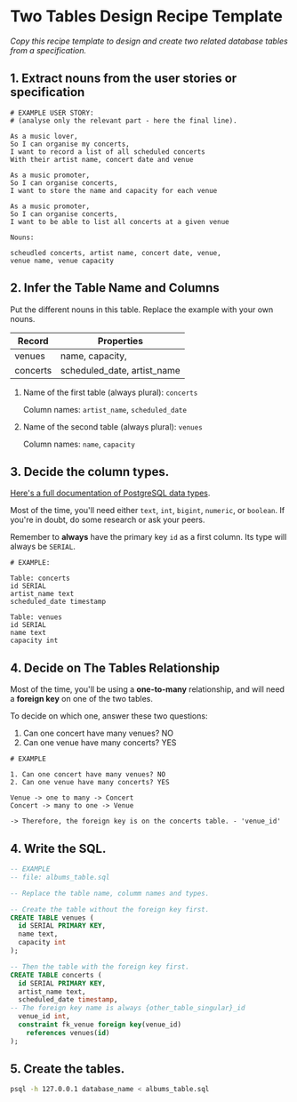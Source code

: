 # Two Tables Design Recipe Template

_Copy this recipe template to design and create two related database tables from a specification._

## 1. Extract nouns from the user stories or specification

```
# EXAMPLE USER STORY:
# (analyse only the relevant part - here the final line).

As a music lover,
So I can organise my concerts,
I want to record a list of all scheduled concerts
With their artist name, concert date and venue

As a music promoter,
So I can organise concerts,
I want to store the name and capacity for each venue

As a music promoter,
So I can organise concerts,
I want to be able to list all concerts at a given venue
```

```
Nouns:

scheudled concerts, artist name, concert date, venue, 
venue name, venue capacity

```

## 2. Infer the Table Name and Columns

Put the different nouns in this table. Replace the example with your own nouns.

| Record                | Properties          |
| --------------------- | ------------------  |
| venues                | name, capacity,
| concerts              | scheduled_date, artist_name

1. Name of the first table (always plural): `concerts` 

    Column names: `artist_name`, `scheduled_date`

2. Name of the second table (always plural): `venues` 

    Column names: `name`, `capacity`

## 3. Decide the column types.

[Here's a full documentation of PostgreSQL data types](https://www.postgresql.org/docs/current/datatype.html).

Most of the time, you'll need either `text`, `int`, `bigint`, `numeric`, or `boolean`. If you're in doubt, do some research or ask your peers.

Remember to **always** have the primary key `id` as a first column. Its type will always be `SERIAL`.

```
# EXAMPLE:

Table: concerts
id SERIAL
artist_name text
scheduled_date timestamp

Table: venues
id SERIAL
name text
capacity int
```

## 4. Decide on The Tables Relationship

Most of the time, you'll be using a **one-to-many** relationship, and will need a **foreign key** on one of the two tables.

To decide on which one, answer these two questions:

1. Can one concert have many venues? NO
2. Can one venue have many concerts? YES

```
# EXAMPLE

1. Can one concert have many venues? NO
2. Can one venue have many concerts? YES

Venue -> one to many -> Concert
Concert -> many to one -> Venue

-> Therefore, the foreign key is on the concerts table. - 'venue_id'
```

## 4. Write the SQL.

```sql
-- EXAMPLE
-- file: albums_table.sql

-- Replace the table name, columm names and types.

-- Create the table without the foreign key first.
CREATE TABLE venues (
  id SERIAL PRIMARY KEY,
  name text,
  capacity int
);

-- Then the table with the foreign key first.
CREATE TABLE concerts (
  id SERIAL PRIMARY KEY,
  artist_name text,
  scheduled_date timestamp,
-- The foreign key name is always {other_table_singular}_id
  venue_id int,
  constraint fk_venue foreign key(venue_id)
    references venues(id)
);

```

## 5. Create the tables.

```bash
psql -h 127.0.0.1 database_name < albums_table.sql
```

<!-- BEGIN GENERATED SECTION DO NOT EDIT -->